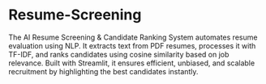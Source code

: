# Resume-Screening
The AI Resume Screening &amp; Candidate Ranking System automates resume evaluation using NLP. It extracts text from PDF resumes, processes it with TF-IDF, and ranks candidates using cosine similarity based on job relevance. Built with Streamlit, it ensures efficient, unbiased, and scalable recruitment by highlighting the best candidates instantly.
